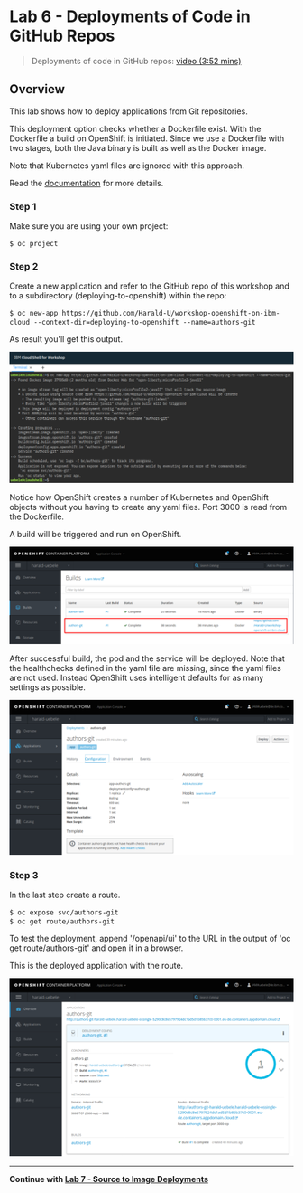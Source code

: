 # Lab 6 - Deployments of Code in GitHub Repos

> Deployments of code in GitHub repos: [video (3:52 mins)](https://youtu.be/b3upMuZOpsY)

## Overview

This lab shows how to deploy applications from Git repositories. 

This deployment option checks whether a Dockerfile exist. With the Dockerfile a build on OpenShift is initiated. Since we use a Dockerfile with two stages, both the Java binary is built as well as the Docker image.

Note that Kubernetes yaml files are ignored with this approach.

Read the [documentation](https://docs.openshift.com/enterprise/3.0/dev_guide/new_app.html#specifying-source-code) for more details.

### Step 1

Make sure you are using your own project:

```
$ oc project
```

### Step 2

Create a new application and refer to the GitHub repo of this workshop and to a subdirectory (deploying-to-openshift) within the repo:

```
$ oc new-app https://github.com/Harald-U/workshop-openshift-on-ibm-cloud --context-dir=deploying-to-openshift --name=authors-git
```

As result you'll get this output.

<kbd><img src="images/lab-6-step-2-1.png" /></kbd>

Notice how OpenShift creates a number of Kubernetes and OpenShift objects without you having to create any yaml files. Port 3000 is read from the Dockerfile.

A build will be triggered and run on OpenShift.

<kbd><img src="images/lab-6-step-2-2.png" /></kbd>

After successful build, the pod and the service will be deployed. Note that the healthchecks defined in the yaml file are missing, since the yaml files are not used. Instead OpenShift uses intelligent defaults for as many settings as possible. 

<kbd><img src="images/lab-6-step-2-3.png" /></kbd>

### Step 3

In the last step create a route.

```
$ oc expose svc/authors-git
$ oc get route/authors-git
```

To test the deployment, append '/openapi/ui' to the URL in the output of 'oc get route/authors-git' and open it in a browser.

This is the deployed application with the route.

<kbd><img src="images/lab-6-step-3.png" /></kbd>

---

__Continue with [Lab 7 - Source to Image Deployments](./7-source-to-image.md)__

